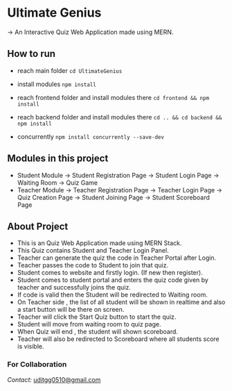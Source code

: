 # Ultimate Genius
-> An Interactive Quiz Web Application made using MERN.

## How to run 

* reach main folder 
`cd UltimateGenius`

* install modules
`npm install`

* reach frontend folder and install modules there
`cd frontend && npm install`

* reach backend folder and install modules there
`cd .. && cd backend && npm install`

* concurrently
`npm install concurrently --save-dev`

## Modules in this project

* Student Module
  -> Student Registration Page
  -> Student Login Page
  -> Waiting Room
  -> Quiz Game
* Teacher Module
  -> Teacher Registration Page
  -> Teacher Login Page
  -> Quiz Creation Page
  -> Student Joining Page
  -> Student Scoreboard Page

## About Project

* This is an Quiz Web Application made using MERN Stack.
* This Quiz contains Student and Teacher Login Panel.
* Teacher can generate the quiz the code in Teacher Portal after Login.
* Teacher passes the code to Student to join that quiz.
* Student comes to website and firstly login.
  (If new then register).
* Student comes to student portal and enters the quiz code given by teacher and successfully joins the quiz.
* If code is valid then the Student will be redirected to Waiting room.
* On Teacher side , the list of all student will be shown in realtime and also a start button will be there on screen.
* Teacher will click the Start Quiz button to start the quiz.
* Student will move from waiting room to quiz page.
* When Quiz will end , the student will shown scoreboard.
* Teacher will also be redirected to Scoreboard where all students score is visible.



### For Collaboration 
*Contact:* <a href="mailto:uditgg0510@gmail.com" target="_blank">uditgg0510@gmail.com</a>
  
  

